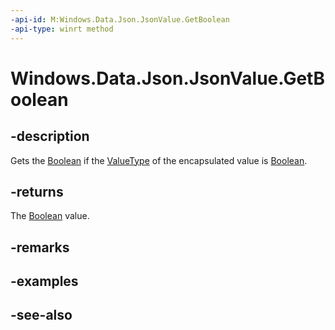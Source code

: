 ```yaml
---
-api-id: M:Windows.Data.Json.JsonValue.GetBoolean
-api-type: winrt method
---
```


<!-- Method syntax
public bool GetBoolean()
-->

# Windows.Data.Json.JsonValue.GetBoolean

## -description
Gets the [Boolean](https://msdn.microsoft.com/library/system.boolean.aspx) if the [ValueType](ijsonvalue_valuetype.md) of the encapsulated value is [Boolean](https://msdn.microsoft.com/library/system.boolean.aspx).

## -returns
The [Boolean](https://msdn.microsoft.com/library/system.boolean.aspx) value.

## -remarks

## -examples

## -see-also
